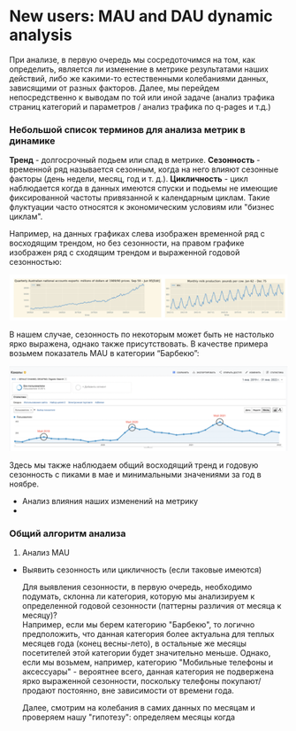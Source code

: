 # New users: MAU and DAU dynamic analysis


При анализе, в первую очередь мы сосредоточимся на том, как определить, является ли изменение в метрике результатами наших действий, либо же какими-то естественными колебаниями данных, зависящими от разных факторов.
Далее, мы перейдем непосредственно к выводам по той или иной задаче (анализ трафика страниц категорий и параметров / анализ трафика по q-pages и т.д.)


### Небольшой список терминов для анализа метрик в динамике

**Тренд** - долгосрочный подьем или спад в метрике.
**Сезонность** - временной ряд называется сезонным, когда на него влияют сезонные факторы (день недели, месяц, год и т. д.).
**Цикличность** - цикл наблюдается когда в данных имеются спуски и подьемы не имеющие фиксированной частоты привязанной к календарным циклам. Такие флуктуации часто относятся к экономическим условиям или "бизнес циклам".

Например, на данных графиках слева изображен временной ряд с восходящим трендом, но без сезонности, на правом графике изображен ряд с сходящим трендом и выраженной годовой сезонностью:


![](https://github.com/chrom2128506/playbook_analysis/blob/main/screens/Seasonality%20and%20trend%20example.png)

В нашем случае, сезонность по некоторым может быть не настолько ярко выражена, однако также присутствовать.
В качестве примера возьмем показатель MAU в категории “Барбекю”:

![](https://github.com/chrom2128506/playbook_analysis/blob/main/screens/Seasonality%20Lalafo%20example.png)

Здесь мы также наблюдаем общий восходящий тренд и годовую сезонность с пиками в мае и минимальными значениями за год в ноябре.


- Анализ влияния наших изменений на метрику
-


### Общий алгоритм анализа

1. Анализ MAU




- Выявить сезонность или цикличность (если таковые имеются)   

  Для выявления сезонности, в первую очередь, необходимо подумать, склонна ли категория, которую мы анализируем к определенной годовой сезонности (паттерны различия от месяца к месяцу)?  
  Например, если мы берем категорию "Барбекю", то логично предположить, что данная категория более актуальна для теплых месяцев года (конец весны-лето), в остальные же месяцы посетителей этой категории будет значительно меньше.
  Однако, если мы возьмем, например, категорию "Мобильные телефоны и аксессуары" - вероятнее всего, данная категория не подвержена ярко выраженной сезонности, поскольку телефоны покупают/продают постоянно, вне зависимости от времени года.

  Далее, смотрим на колебания в самих данных по месяцам и проверяем нашу "гипотезу": определяем месяцы когда
